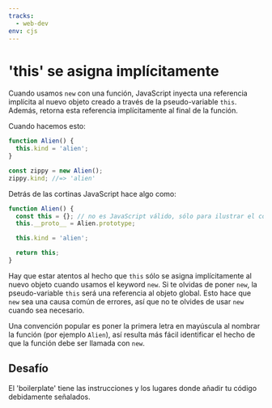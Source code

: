 ```yaml
---
tracks:
  - web-dev
env: cjs
---
```


# 'this' se asigna implícitamente

Cuando usamos `new` con una función, JavaScript inyecta una referencia implícita
al nuevo objeto creado a través de la pseudo-variable `this`.
Además, retorna esta referencia implícitamente al final de la función.

Cuando hacemos esto:

```js
function Alien() {
  this.kind = 'alien';
}

const zippy = new Alien();
zippy.kind; //=> 'alien'
```

Detrás de las cortinas JavaScript hace algo como:

```js
function Alien() {
  const this = {}; // no es JavaScript válido, sólo para ilustrar el concepto
  this.__proto__ = Alien.prototype;

  this.kind = 'alien';

  return this;
}
```

Hay que estar atentos al hecho que `this` sólo se asigna implícitamente al
nuevo objeto cuando usamos el keyword `new`. Si te olvidas de poner `new`, la
pseudo-variable `this` será una referencia al objeto global. Esto hace que `new`
sea una causa común de errores, así que no te olvides de usar `new` cuando sea
necesario.

Una convención popular es poner la primera letra en mayúscula al nombrar la
función (por ejemplo `Alien`), así resulta más fácil identificar el hecho de que
la función debe ser llamada con `new`.

## Desafío

El 'boilerplate' tiene las instrucciones y los
lugares donde añadir tu código debidamente señalados.
